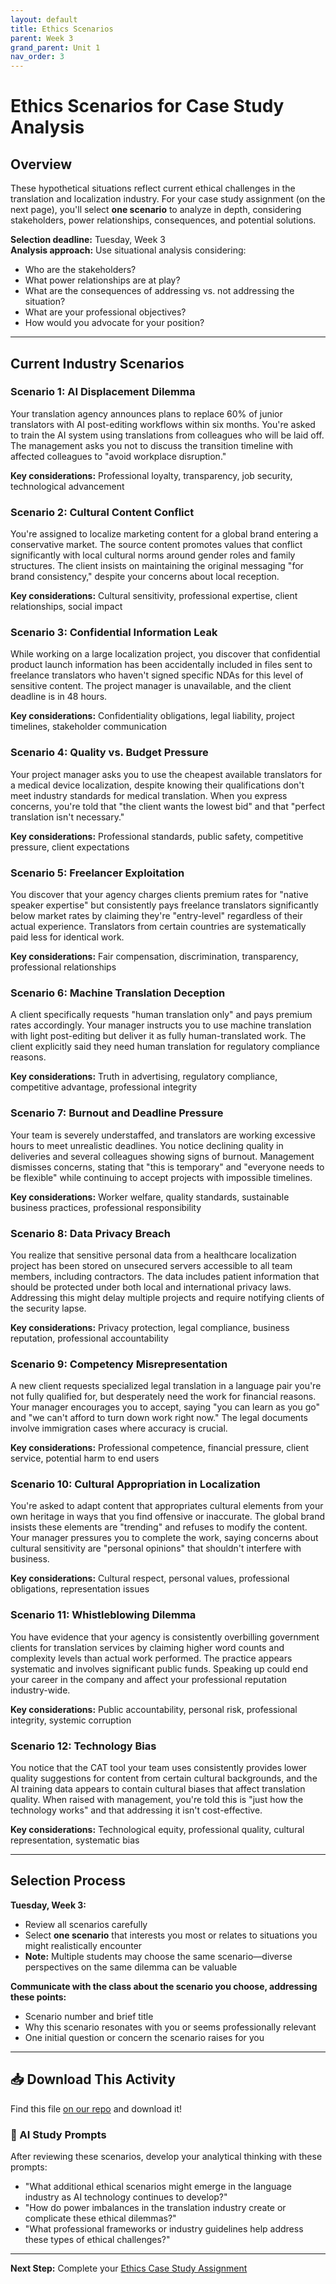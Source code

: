 ```yaml
---
layout: default
title: Ethics Scenarios
parent: Week 3
grand_parent: Unit 1
nav_order: 3
---
```


# Ethics Scenarios for Case Study Analysis

## Overview

These hypothetical situations reflect current ethical challenges in the translation and localization industry. For your case study assignment (on the next page), you'll select **one scenario** to analyze in depth, considering stakeholders, power relationships, consequences, and potential solutions.

**Selection deadline:** Tuesday, Week 3  
**Analysis approach:** Use situational analysis considering:
- Who are the stakeholders?
- What power relationships are at play?
- What are the consequences of addressing vs. not addressing the situation?
- What are your professional objectives?
- How would you advocate for your position?

---

## Current Industry Scenarios

### Scenario 1: AI Displacement Dilemma
Your translation agency announces plans to replace 60% of junior translators with AI post-editing workflows within six months. You're asked to train the AI system using translations from colleagues who will be laid off. The management asks you not to discuss the transition timeline with affected colleagues to "avoid workplace disruption."

**Key considerations:** Professional loyalty, transparency, job security, technological advancement

### Scenario 2: Cultural Content Conflict
You're assigned to localize marketing content for a global brand entering a conservative market. The source content promotes values that conflict significantly with local cultural norms around gender roles and family structures. The client insists on maintaining the original messaging "for brand consistency," despite your concerns about local reception.

**Key considerations:** Cultural sensitivity, professional expertise, client relationships, social impact

### Scenario 3: Confidential Information Leak
While working on a large localization project, you discover that confidential product launch information has been accidentally included in files sent to freelance translators who haven't signed specific NDAs for this level of sensitive content. The project manager is unavailable, and the client deadline is in 48 hours.

**Key considerations:** Confidentiality obligations, legal liability, project timelines, stakeholder communication

### Scenario 4: Quality vs. Budget Pressure
Your project manager asks you to use the cheapest available translators for a medical device localization, despite knowing their qualifications don't meet industry standards for medical translation. When you express concerns, you're told that "the client wants the lowest bid" and that "perfect translation isn't necessary."

**Key considerations:** Professional standards, public safety, competitive pressure, client expectations

### Scenario 5: Freelancer Exploitation
You discover that your agency charges clients premium rates for "native speaker expertise" but consistently pays freelance translators significantly below market rates by claiming they're "entry-level" regardless of their actual experience. Translators from certain countries are systematically paid less for identical work.

**Key considerations:** Fair compensation, discrimination, transparency, professional relationships

### Scenario 6: Machine Translation Deception
A client specifically requests "human translation only" and pays premium rates accordingly. Your manager instructs you to use machine translation with light post-editing but deliver it as fully human-translated work. The client explicitly said they need human translation for regulatory compliance reasons.

**Key considerations:** Truth in advertising, regulatory compliance, competitive advantage, professional integrity

### Scenario 7: Burnout and Deadline Pressure
Your team is severely understaffed, and translators are working excessive hours to meet unrealistic deadlines. You notice declining quality in deliveries and several colleagues showing signs of burnout. Management dismisses concerns, stating that "this is temporary" and "everyone needs to be flexible" while continuing to accept projects with impossible timelines.

**Key considerations:** Worker welfare, quality standards, sustainable business practices, professional responsibility

### Scenario 8: Data Privacy Breach
You realize that sensitive personal data from a healthcare localization project has been stored on unsecured servers accessible to all team members, including contractors. The data includes patient information that should be protected under both local and international privacy laws. Addressing this might delay multiple projects and require notifying clients of the security lapse.

**Key considerations:** Privacy protection, legal compliance, business reputation, professional accountability

### Scenario 9: Competency Misrepresentation
A new client requests specialized legal translation in a language pair you're not fully qualified for, but desperately need the work for financial reasons. Your manager encourages you to accept, saying "you can learn as you go" and "we can't afford to turn down work right now." The legal documents involve immigration cases where accuracy is crucial.

**Key considerations:** Professional competence, financial pressure, client service, potential harm to end users

### Scenario 10: Cultural Appropriation in Localization
You're asked to adapt content that appropriates cultural elements from your own heritage in ways that you find offensive or inaccurate. The global brand insists these elements are "trending" and refuses to modify the content. Your manager pressures you to complete the work, saying concerns about cultural sensitivity are "personal opinions" that shouldn't interfere with business.

**Key considerations:** Cultural respect, personal values, professional obligations, representation issues

### Scenario 11: Whistleblowing Dilemma
You have evidence that your agency is consistently overbilling government clients for translation services by claiming higher word counts and complexity levels than actual work performed. The practice appears systematic and involves significant public funds. Speaking up could end your career in the company and affect your professional reputation industry-wide.

**Key considerations:** Public accountability, personal risk, professional integrity, systemic corruption

### Scenario 12: Technology Bias
You notice that the CAT tool your team uses consistently provides lower quality suggestions for content from certain cultural backgrounds, and the AI training data appears to contain cultural biases that affect translation quality. When raised with management, you're told this is "just how the technology works" and that addressing it isn't cost-effective.

**Key considerations:** Technological equity, professional quality, cultural representation, systematic bias

---

## Selection Process

**Tuesday, Week 3:** 
- Review all scenarios carefully
- Select **one scenario** that interests you most or relates to situations you might realistically encounter
- **Note:** Multiple students may choose the same scenario—diverse perspectives on the same dilemma can be valuable

**Communicate with the class about the scenario you choose, addressing these points:**
- Scenario number and brief title
- Why this scenario resonates with you or seems professionally relevant
- One initial question or concern the scenario raises for you

---

## 📥 Download This Activity

Find this file [on our repo](https://github.com/alainamb/uic_tr35-business-english-II/blob/main/unit1/week3/ethics-scenarios.md) and download it!

### 🤖 AI Study Prompts
After reviewing these scenarios, develop your analytical thinking with these prompts:
- "What additional ethical scenarios might emerge in the language industry as AI technology continues to develop?"
- "How do power imbalances in the translation industry create or complicate these ethical dilemmas?"
- "What professional frameworks or industry guidelines help address these types of ethical challenges?"

---

**Next Step:** Complete your [Ethics Case Study Assignment](assignment-ethics-case-study.md)

